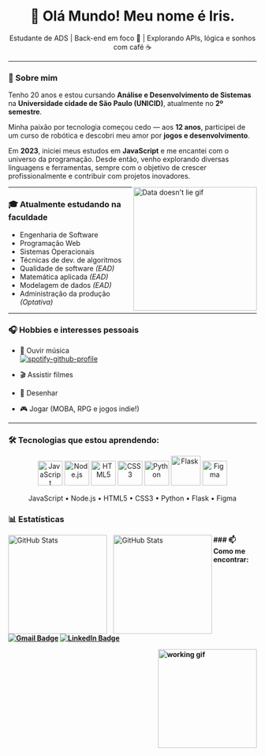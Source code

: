<h1 align="center">👋 Olá Mundo! Meu nome é Iris.</h1>

<p align="center"> Estudante de ADS | Back-end em foco 🔧 | Explorando APIs, lógica e sonhos com café ☕</p>

---

### 🧠 Sobre mim

Tenho 20 anos e estou cursando **Análise e Desenvolvimento de Sistemas** na **Universidade cidade de São Paulo (UNICID)**, atualmente no **2º semestre**.

Minha paixão por tecnologia começou cedo — aos **12 anos**, participei de um curso de robótica e descobri meu amor por **jogos e desenvolvimento**.

Em **2023**, iniciei meus estudos em **JavaScript** e me encantei com o universo da programação. Desde então, venho explorando diversas linguagens e ferramentas, sempre com o objetivo de crescer profissionalmente e contribuir com projetos inovadores.

<img align="right" height="250" src="https://media.giphy.com/media/1tDAzdBoIl5GwAsgpd/giphy.gif" alt="Data doesn't lie gif"/>

---

### 🎓 Atualmente estudando na faculdade

- Engenharia de Software
- Programação Web
- Sistemas Operacionais
- Técnicas de dev. de algoritmos
- Qualidade de software *(EAD)*
- Matemática aplicada *(EAD)*
- Modelagem de dados *(EAD)*
- Administração da produção *(Optativa)*
---

### 🎧 Hobbies e interesses pessoais

- 🎵 Ouvir música  
[![spotify-github-profile](https://spotify-github-profile.kittinanx.com/api/view?uid=225aocm5uin6oztatlyqmvtuq&cover_image=true&theme=novatorem&show_offline=false&background_color=121212&interchange=true&bar_color=53b14f&bar_color_cover=false)](https://spotify-github-profile.kittinanx.com/api/view?uid=225aocm5uin6oztatlyqmvtuq&redirect=true)

- 🎬 Assistir filmes  
- 🎨 Desenhar  
- 🎮 Jogar (MOBA, RPG e jogos indie!)

---

### 🛠️ Tecnologias que estou aprendendo:

<div align="center">
  <img src="https://cdn.jsdelivr.net/gh/devicons/devicon/icons/javascript/javascript-original.svg" width="50" title="JavaScript"/>
  <img src="https://cdn.jsdelivr.net/gh/devicons/devicon/icons/nodejs/nodejs-original.svg" width="50" title="Node.js"/>
  <img src="https://cdn.jsdelivr.net/gh/devicons/devicon/icons/html5/html5-original.svg" width="50" title="HTML5"/>
  <img src="https://cdn.jsdelivr.net/gh/devicons/devicon/icons/css3/css3-original.svg" width="50" title="CSS3"/>
  <img src="https://cdn.jsdelivr.net/gh/devicons/devicon/icons/python/python-original.svg" width="50" title="Python"/>
  <img src="https://cdn.jsdelivr.net/gh/devicons/devicon/icons/flask/flask-original-wordmark.svg" width="60" title="Flask"/>
  <img src="https://cdn.jsdelivr.net/gh/devicons/devicon/icons/figma/figma-original.svg" width="50" title="Figma"/>
</div>

<p align="center">
  JavaScript • Node.js • HTML5 • CSS3 • Python • Flask • Figma
</p>

### 📊 Estatísticas

<p>
  <img
    align="left"
    alt="GitHub Stats"
    height="200"
    style="padding-right: 10px;"
    src="https://github-readme-stats.vercel.app/api?username=IrisPfister&show_icons=true&theme=tokyonight&include_all_commits=true&locale=pt-br"
  />

<img
      align="left"
      alt="GitHub Stats"
      height="200"
      src="https://github-readme-stats.vercel.app/api/top-langs/?username=IrisPfister&theme=tokyonight&layout=compact&custom_title=Tecnologias&langs_count=9"
  />

</p>
<b> 
### 📫 Como me encontrar:

[![Gmail Badge](https://img.shields.io/badge/-irispfister.code@gmail.com-D14836?style=for-the-badge&logo=gmail&logoColor=white)](mailto:irispfister.code@gmail.com)
[![LinkedIn Badge](https://img.shields.io/badge/-LinkedIn-0077B5?style=for-the-badge&logo=linkedin&logoColor=white)](https://www.linkedin.com/in/iris-p-40982b260/)


<img align="right" height="200" src="https://media.giphy.com/media/drqmAm0kLnqPVzFB2p/giphy.gif" alt="working gif"/>
</b>

